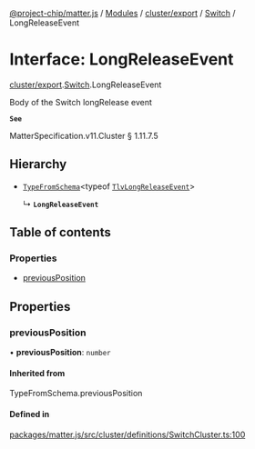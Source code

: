 [@project-chip/matter.js](../README.md) / [Modules](../modules.md) / [cluster/export](../modules/cluster_export.md) / [Switch](../modules/cluster_export.Switch.md) / LongReleaseEvent

# Interface: LongReleaseEvent

[cluster/export](../modules/cluster_export.md).[Switch](../modules/cluster_export.Switch.md).LongReleaseEvent

Body of the Switch longRelease event

**`See`**

MatterSpecification.v11.Cluster § 1.11.7.5

## Hierarchy

- [`TypeFromSchema`](../modules/tlv_export.md#typefromschema)\<typeof [`TlvLongReleaseEvent`](../modules/cluster_export.Switch.md#tlvlongreleaseevent)\>

  ↳ **`LongReleaseEvent`**

## Table of contents

### Properties

- [previousPosition](cluster_export.Switch.LongReleaseEvent.md#previousposition)

## Properties

### previousPosition

• **previousPosition**: `number`

#### Inherited from

TypeFromSchema.previousPosition

#### Defined in

[packages/matter.js/src/cluster/definitions/SwitchCluster.ts:100](https://github.com/project-chip/matter.js/blob/0c058ae17fdba4c0b89b8b13c309011d51782299/packages/matter.js/src/cluster/definitions/SwitchCluster.ts#L100)
